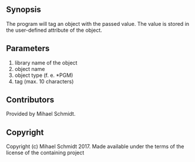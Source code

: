 ## Synopsis
The program will tag an object with the passed value. The value is stored
in the user-defined attribute of the object.

## Parameters
1. library name of the object
2. object name
3. object type (f. e. *PGM)
4. tag (max. 10 characters)

## Contributors
Provided by Mihael Schmidt.
   
## Copyright
Copyright (c) Mihael Schmidt 2017. Made available under the terms of the license of the containing project